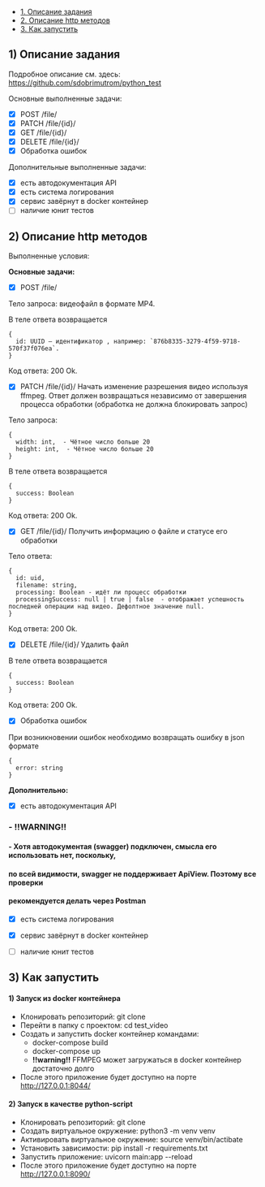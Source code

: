 + [1. Описание задания](#1-описание-задания)
+ [2. Описание http методов](#2-описание-http-методов)
+ [3. Как запустить ](#3-как-запустить)

## 1) Описание задания

Подробное описание см. здесь: https://github.com/sdobrimutrom/python_test

Основные выполненные задачи:

- [x] POST /file/
- [x] PATCH /file/{id}/
- [x] GET /file/{id}/
- [x] DELETE /file/{id}/
- [x] Обработка ошибок

Дополнительные выполненные задачи:

- [x] есть автодокументация API
- [x] есть система логирования
- [x] сервис завёрнут в docker контейнер
- [ ] наличие юнит тестов

## 2) Описание http методов

Выполненные условия:

**Основные задачи:**

- [x] POST /file/


Тело запроса: видеофайл в формате MP4.

В теле ответа возвращается
```
{
  id: UUID — идентификатор , например: `876b8335-3279-4f59-9718-570f37f076ea`.
}
```

Код ответа: 200 Ok.
- [x] PATCH /file/{id}/
Начать изменение разрешения видео используя ffmpeg. Ответ должен возвращаться независимо от завершения процесса обработки (обработка не должна блокировать запрос)

Тело запроса:
```
{
  width: int,  - Чётное число больше 20
  height: int,  - Чётное число больше 20
}
```

В теле ответа возвращается
```
{
  success: Boolean
}
```

Код ответа: 200 Ok.
- [x] GET /file/{id}/
Получить информацию о файле и статусе его обработки

Тело ответа:
```
{
  id: uid,
  filename: string,
  processing: Boolean - идёт ли процесс обработки
  processingSuccess: null | true | false  - отображает успешность последней операции над видео. Дефолтное значение null.
}
```
Код ответа: 200 Ok.
- [x] DELETE /file/{id}/
Удалить файл

В теле ответа возвращается
```
{
  success: Boolean
}
```
Код ответа: 200 Ok.

- [x] Обработка ошибок

При возникновении ошибок необходимо возвращать ошибку в json формате
```
{
  error: string
}
```

**Дополнительно:**

- [x] есть автодокументация API
### - **!!WARNING!!**
#### - Хотя автодокументая (swagger) подключен, смысла его использовать нет, поскольку, 
#### по всей видимости, swagger не поддерживает ApiView. Поэтому все проверки 
#### **рекомендуется делать через Postman**
- [x] есть система логирования
- [x] сервис завёрнут в docker контейнер
- [ ] наличие юнит тестов


## 3) Как запустить

#### 1) Запуск из docker контейнера

+ Клонировать репозиторий: git clone
+ Перейти в папку с проектом: cd test_video
+ Создать и запустить docker контейнер командами:
  + docker-compose build
  + docker-compose up
  - **!!warning!!** FFMPEG может загружаться в docker контейнер достаточно долго 
+ После этого приложение будет доступно на порте http://127.0.0.1:8044/

#### 2) Запуск в качестве python-script

+ Клонировать репозиторий: git clone
+ Создать виртуальное окружение: python3 -m venv venv
+ Активировать виртуальное окружение: source venv/bin/actibate
+ Установить зависимости: pip install -r requirements.txt
+ Запустить приложение: uvicorn main:app --reload
+ После этого приложение будет доступно на порте http://127.0.0.1:8090/



